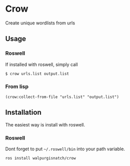 # Crow
Create unique wordlists from urls

## Usage

### Roswell
If installed with roswell, simply call
```
$ crow urls.list output.list
```

### From lisp
```
(crow:collect-from-file "urls.list" "output.list")
```

## Installation
The easiest way is install with roswell.

### Roswell
Dont forget to put `~/.roswell/bin` into your path variable.
```
ros install walpurgisnatch/crow
```
